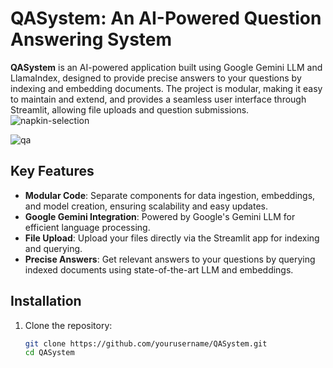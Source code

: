 # QASystem: An AI-Powered Question Answering System

**QASystem** is an AI-powered application built using Google Gemini LLM and LlamaIndex, designed to provide precise answers to your questions by indexing and embedding documents. The project is modular, making it easy to maintain and extend, and provides a seamless user interface through Streamlit, allowing file uploads and question submissions.
![napkin-selection](https://github.com/user-attachments/assets/8fb99ed4-3abe-491b-9cc6-3ff25db17618)


![qa](https://github.com/user-attachments/assets/d86da685-59c5-41ad-9e7e-31f2226f4c4b)


## Key Features

- **Modular Code**: Separate components for data ingestion, embeddings, and model creation, ensuring scalability and easy updates.
- **Google Gemini Integration**: Powered by Google's Gemini LLM for efficient language processing.
- **File Upload**: Upload your files directly via the Streamlit app for indexing and querying.
- **Precise Answers**: Get relevant answers to your questions by querying indexed documents using state-of-the-art LLM and embeddings.

## Installation

1. Clone the repository:
   ```bash
   git clone https://github.com/yourusername/QASystem.git
   cd QASystem
